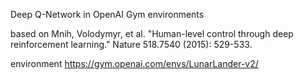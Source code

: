 Deep Q-Network in OpenAI Gym environments

based on
Mnih, Volodymyr, et al. "Human-level control through deep reinforcement learning." Nature 518.7540 (2015): 529-533.

environment
https://gym.openai.com/envs/LunarLander-v2/
